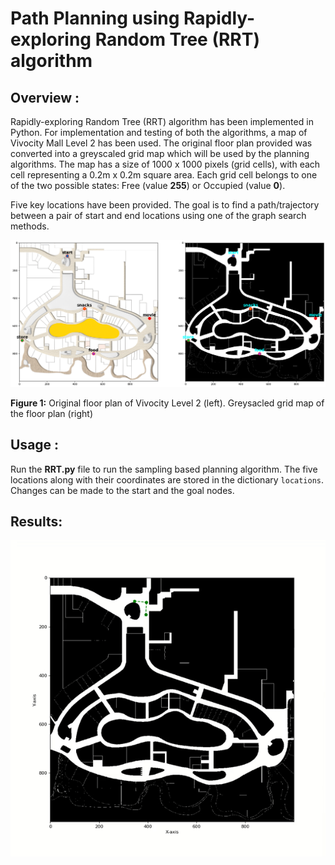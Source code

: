 # Path Planning using Rapidly-exploring Random Tree (RRT) algorithm

## Overview :

Rapidly-exploring Random Tree (RRT) algorithm has been implemented in Python. For implementation and testing of both the algorithms, a map of Vivocity Mall Level 2 has been used. The original floor plan provided was converted into a greyscaled grid map which will be used by the planning algorithms. The map has a size of 1000 x 1000 pixels (grid cells), with each cell representing a 0.2m x 0.2m square area. Each grid cell belongs to one of the two possible states: Free (value **255**) or Occupied (value **0**). 

Five key locations have been provided. The goal is to find a path/trajectory between a pair of start and end locations using one of the graph search methods.

![floor layout](outputs/vivocity.png)

**Figure 1:** Original floor plan of Vivocity Level 2 (left). Greysacled grid map of the floor plan (right)


## Usage :

Run the **RRT.py** file to run the sampling based planning algorithm. The five locations along with their coordinates are stored in the dictionary `locations`. Changes can be made to the start and the goal nodes.


## Results:


![RRT Demo](outputs/RRT_output.gif)

